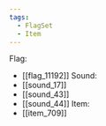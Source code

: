 ```yaml
---
tags:
  - FlagSet
  - Item
---
```

Flag:
- [[flag_11192]]
Sound:
- [[sound_17]]
- [[sound_43]]
- [[sound_44]]
Item:
- [[item_709]]
